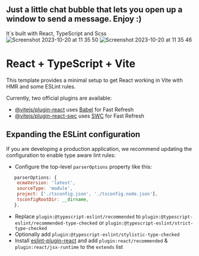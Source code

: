 ## Just a little chat bubble that lets you open up a window to send a message. Enjoy :)<br />
It´s built with React, TypeScript and Scss <br />
![Screenshot 2023-10-20 at 11 35 50](https://github.com/Redicholas/chatBubble/assets/95872411/4c95b4eb-02fa-4f06-9104-b04d54152e38)
![Screenshot 2023-10-20 at 11 35 46](https://github.com/Redicholas/chatBubble/assets/95872411/918f8c74-de86-43d5-938a-f570f3d792ef)

# React + TypeScript + Vite

This template provides a minimal setup to get React working in Vite with HMR and some ESLint rules.

Currently, two official plugins are available:

- [@vitejs/plugin-react](https://github.com/vitejs/vite-plugin-react/blob/main/packages/plugin-react/README.md) uses [Babel](https://babeljs.io/) for Fast Refresh
- [@vitejs/plugin-react-swc](https://github.com/vitejs/vite-plugin-react-swc) uses [SWC](https://swc.rs/) for Fast Refresh

## Expanding the ESLint configuration

If you are developing a production application, we recommend updating the configuration to enable type aware lint rules:

- Configure the top-level `parserOptions` property like this:

```js
   parserOptions: {
    ecmaVersion: 'latest',
    sourceType: 'module',
    project: ['./tsconfig.json', './tsconfig.node.json'],
    tsconfigRootDir: __dirname,
   },
```

- Replace `plugin:@typescript-eslint/recommended` to `plugin:@typescript-eslint/recommended-type-checked` or `plugin:@typescript-eslint/strict-type-checked`
- Optionally add `plugin:@typescript-eslint/stylistic-type-checked`
- Install [eslint-plugin-react](https://github.com/jsx-eslint/eslint-plugin-react) and add `plugin:react/recommended` & `plugin:react/jsx-runtime` to the `extends` list
